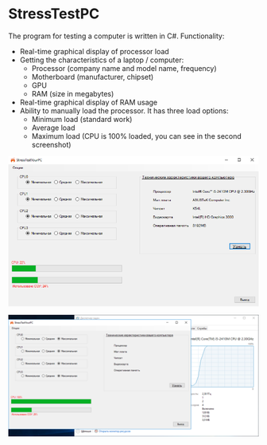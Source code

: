 # StressTestPC

The program for testing a computer is written in C#. Functionality:

- Real-time graphical display of processor load
- Getting the characteristics of a laptop / computer:
  - Processor (company name and model name, frequency)
  - Motherboard (manufacturer, chipset)
  - GPU
  - RAM (size in megabytes)
- Real-time graphical display of RAM usage
- Ability to manually load the processor. It has three load options:
  - Minimum load (standard work)
  - Average load
  - Maximum load (CPU is 100% loaded, you can see in the second screenshot)

![Image of Yaktocat](https://raw.githubusercontent.com/Dima7609/StressTestPC/master/stresstestimage1.png)

![Image of Yaktocat](https://raw.githubusercontent.com/Dima7609/StressTestPC/master/stresstestimage2.png)
